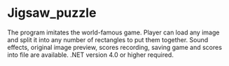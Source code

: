 # Jigsaw_puzzle
The program imitates the world-famous game. Player can load any image and split it into any number of rectangles to put them together. Sound effects, original image preview, scores recording, saving game and scores into file are available.
.NET version 4.0 or higher required.
